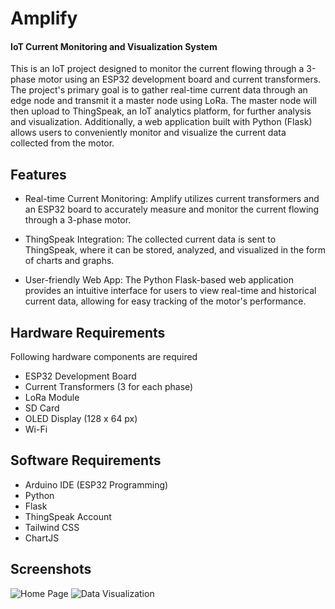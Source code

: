 # Amplify
#### IoT Current Monitoring and Visualization System

This is an IoT project designed to monitor the current flowing through a 3-phase motor using an ESP32 development board and current transformers. The project's primary goal is to gather real-time current data through an edge node and transmit it a master node using LoRa. The master node will then upload to ThingSpeak, an IoT analytics platform, for further analysis and visualization. Additionally, a web application built with Python (Flask) allows users to conveniently monitor and visualize the current data collected from the motor.

## Features

- Real-time Current Monitoring: Amplify utilizes current transformers and an ESP32 board to accurately measure and monitor the current flowing through a 3-phase motor.

- ThingSpeak Integration: The collected current data is sent to ThingSpeak, where it can be stored, analyzed, and visualized in the form of charts and graphs.

- User-friendly Web App: The Python Flask-based web application provides an intuitive interface for users to view real-time and historical current data, allowing for easy tracking of the motor's performance.


## Hardware Requirements

Following hardware components are required

- ESP32 Development Board
- Current Transformers (3 for each phase)
- LoRa Module
- SD Card
- OLED Display (128 x 64 px)
- Wi-Fi 

## Software Requirements

- Arduino IDE (ESP32 Programming)
- Python
- Flask
- ThingSpeak Account
- Tailwind CSS
- ChartJS

## Screenshots
![Home Page](https://imgur.com/otOiPh2.png)
![Data Visualization](https://imgur.com/O7mwho1.png)

